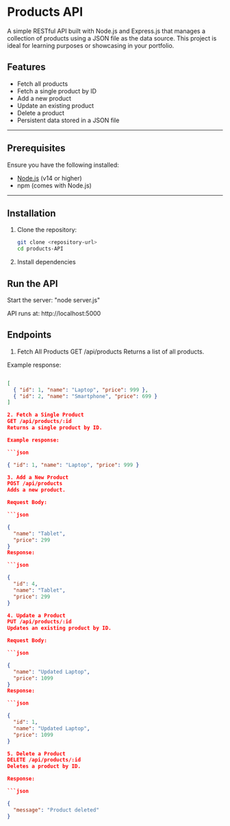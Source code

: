 # Products API

A simple RESTful API built with Node.js and Express.js that manages a collection of products using a JSON file as the data source. This project is ideal for learning purposes or showcasing in your portfolio.

## Features

- Fetch all products
- Fetch a single product by ID
- Add a new product
- Update an existing product
- Delete a product
- Persistent data stored in a JSON file

---

## Prerequisites

Ensure you have the following installed:

- [Node.js](https://nodejs.org/) (v14 or higher)
- npm (comes with Node.js)

---

## Installation

1. Clone the repository:
   ```bash
   git clone <repository-url>
   cd products-API

2. Install dependencies


## Run the API

Start the server: "node server.js"


API runs at: http://localhost:5000



## Endpoints

1. Fetch All Products
GET /api/products
Returns a list of all products.

Example response:

```json

[
  { "id": 1, "name": "Laptop", "price": 999 },
  { "id": 2, "name": "Smartphone", "price": 699 }
]

2. Fetch a Single Product
GET /api/products/:id
Returns a single product by ID.

Example response:

```json

{ "id": 1, "name": "Laptop", "price": 999 }

3. Add a New Product
POST /api/products
Adds a new product.

Request Body:

```json

{
  "name": "Tablet",
  "price": 299
}
Response:

```json

{
  "id": 4,
  "name": "Tablet",
  "price": 299
}

4. Update a Product
PUT /api/products/:id
Updates an existing product by ID.

Request Body:

```json

{
  "name": "Updated Laptop",
  "price": 1099
}
Response:

```json

{
  "id": 1,
  "name": "Updated Laptop",
  "price": 1099
}

5. Delete a Product
DELETE /api/products/:id
Deletes a product by ID.

Response:

```json

{
  "message": "Product deleted"
}

